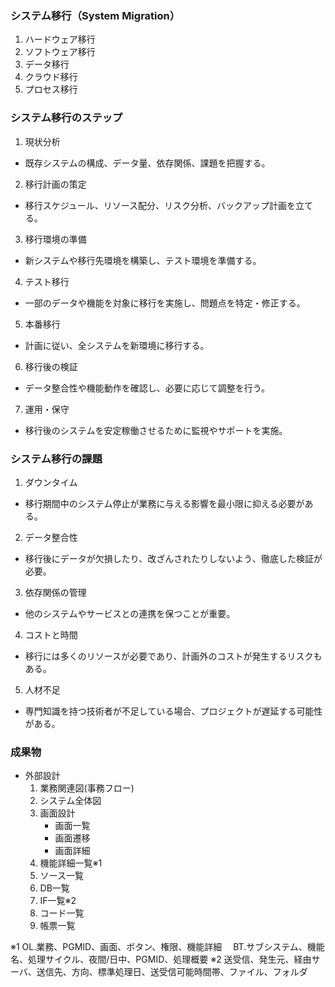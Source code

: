 ### システム移行（System Migration）
1. ハードウェア移行
2. ソフトウェア移行
3. データ移行
4. クラウド移行
5. プロセス移行

### システム移行のステップ
1. 現状分析
- 既存システムの構成、データ量、依存関係、課題を把握する。
2. 移行計画の策定
- 移行スケジュール、リソース配分、リスク分析、バックアップ計画を立てる。
3. 移行環境の準備
- 新システムや移行先環境を構築し、テスト環境を準備する。
4. テスト移行
- 一部のデータや機能を対象に移行を実施し、問題点を特定・修正する。
5. 本番移行
- 計画に従い、全システムを新環境に移行する。
6. 移行後の検証
- データ整合性や機能動作を確認し、必要に応じて調整を行う。
7. 運用・保守
- 移行後のシステムを安定稼働させるために監視やサポートを実施。

### システム移行の課題
1. ダウンタイム
- 移行期間中のシステム停止が業務に与える影響を最小限に抑える必要がある。
2. データ整合性
- 移行後にデータが欠損したり、改ざんされたりしないよう、徹底した検証が必要。
3. 依存関係の管理
- 他のシステムやサービスとの連携を保つことが重要。
4. コストと時間
- 移行には多くのリソースが必要であり、計画外のコストが発生するリスクもある。
5. 人材不足
- 専門知識を持つ技術者が不足している場合、プロジェクトが遅延する可能性がある。

### 成果物
- 外部設計
    1. 業務関連図(事務フロー)
    2. システム全体図
    3. 画面設計
        - 画面一覧
        - 画面遷移
        - 画面詳細
    4. 機能詳細一覧※1
    5. ソース一覧
    6. DB一覧
    7. IF一覧※2
    8. コード一覧
    9. 帳票一覧

※1 OL.業務、PGMID、画面、ボタン、権限、機能詳細　
   BT.サブシステム、機能名、処理サイクル、夜間/日中、PGMID、処理概要
※2 送受信、発生元、経由サーバ、送信先、方向、標準処理日、送受信可能時間帯、ファイル、フォルダ
